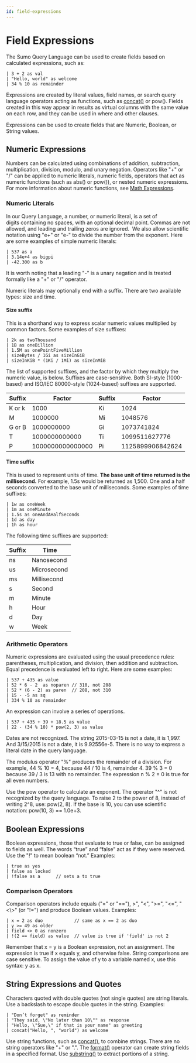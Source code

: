 ```yaml
---
id: field-expressions
---
```


# Field Expressions

The Sumo Query Language can be used to create fields based on calculated expressions, such as:

```
| 3 + 2 as val
| "Hello, world" as welcome
| 34 % 10 as remainder
```

Expressions are created by literal values, field names, or search query language operators acting as functions, such as [concat()](search-operators/concat.md) or pow(). Fields created in this way appear in results as virtual columns with the same value on each row, and they can be used in where and other clauses.

Expressions can be used to create fields that are Numeric, Boolean, or String values.

## Numeric Expressions

Numbers can be calculated using combinations of addition, subtraction, multiplication, division, modulo, and unary negation. Operators like "+" or "/" can be applied to numeric literals, numeric fields, operators that act as numeric functions (such as abs() or pow()), or nested numeric expressions. For more information about numeric functions, see [Math Expressions](math-expressions.md).

### Numeric Literals

In our Query Language, a number, or numeric literal, is a set of digits containing no spaces, with an optional decimal point. Commas are not allowed, and leading and trailing zeros are ignored.  We also allow scientific notation using "e+" or "e-" to divide the number from the exponent. Here are some examples of simple numeric literals:

```
| 537 as a
| 3.14e+4 as bigpi
| -42.300 as b
```

It is worth noting that a leading "-" is a unary negation and is treated formally like a "+" or "/" operator.

Numeric literals may optionally end with a suffix. There are two available types: size and time.

#### Size suffix 

This is a shorthand way to express scalar numeric values multiplied by common factors. Some examples of size suffixes:

```
| 2k as twoThousand
| 1B as oneBillion
| 1.5M as onePointFiveMillion
| sizeBytes / 1Gi as sizeInGiB
| sizeInKiB * (1Ki / 1Mi) as sizeInMiB
```

The list of supported suffixes, and the factor by which they multiply the numeric value, is below. Suffixes are case-sensitive. Both SI-style (1000-based) and ISO/IEC 80000-style (1024-based) suffixes are supported.

| Suffix | Factor      | Suffix | Factor       |
|------------|------------------|------------|------------------|
| K or k     | 1000             | Ki         | 1024             |
| M          | 1000000          | Mi         | 1048576          |
| G or B     | 1000000000       | Gi         | 1073741824       |
| T          | 1000000000000    | Ti         | 1099511627776    |
| P          | 1000000000000000 | Pi         | 1125899906842624 |

#### Time suffix

This is used to represent units of time. **The base unit of time returned is the millisecond.** For example, 1.5s would be returned as 1,500. One and a half seconds converted to the base unit of milliseconds. Some examples of time suffixes:

```
| 1w as oneWeek
| 1m as oneMinute
| 1.5s as oneAndAHalfSeconds
| 1d as day
| 1h as hour
```

The following time suffixes are supported:

| Suffix | Time    |
|------------|-------------|
| ns         | Nanosecond  |
| us         | Microsecond |
| ms         | Millisecond |
| s          | Second      |
| m          | Minute      |
| h          | Hour        |
| d          | Day         |
| w          | Week        |

### Arithmetic Operators

Numeric expressions are evaluated using the usual precedence rules:
parentheses, multiplication, and division, then addition and
subtraction. Equal precedence is evaluated left to right. Here are some
examples:

```
| 537 + 435 as value
| 52 * 6 - 2  as noparen // 310, not 208
| 52 * (6 - 2) as paren  // 208, not 310
| 15 - -5 as sq
| 334 % 10 as remainder
```

An expression can involve a series of operations. 

```
| 537 + 435 + 39 + 18.5 as value
| 22 - (34 % 10) * pow(2, 3) as value
```

Dates are not recognized. The string 2015-03-15 is not a date, it is 1,997. And 3/15/2015 is not a date, it is 9.92556e-5. There is no way to express a literal date in the query language.

The modulus operator "%" produces the remainder of a division. For example, 44 % 10 = 4, because 44 / 10 is 4, remainder 4. 39 % 3 = 0 because 39 / 3 is 13 with no remainder. The expression n % 2 = 0 is true for all even numbers.

Use the pow operator to calculate an exponent. The operator "^" is not recognized by the query language. To raise 2 to the power of 8, instead of writing 2^8, use: pow(2, 8). If the base is 10, you can use scientific notation: pow(10, 3) == 1.0e+3.

## Boolean Expressions

Boolean expressions, those that evaluate to true or false, can be assigned to fields as well. The words “true” and “false” act as if they were reserved. Use the "!" to mean boolean “not.” Examples:

```
| true as yes
| false as locked
| !false as a      // sets a to true
```

### Comparison Operators

Comparison operators include equals ("=" or "=="), \>", "\<", "\>=", "\<=", "\<\\>" (or "!=") and produce Boolean values. Examples:

```
| x = 2 as duo            // same as x == 2 as duo
| y >= 49 as older
| field <> 0 as nonzero
| !(2 == field) as value  // value is true if 'field' is not 2
```

Remember that x = y is a Boolean expression, not an assignment. The expression is true if x equals y, and otherwise false. String comparisons are case sensitive. To assign the value of y to a variable named x, use this syntax: y as x.

## String Expressions and Quotes

Characters quoted with double quotes (not single quotes) are string literals. Use a backslash to escape double quotes in the string. Examples:

```
| "Don’t forget" as reminder
| "They said, \"No later than 10\"" as response
| "Hello, \"Sue,\" if that is your name" as greeting
| concat("Hello, ", "world") as welcome
```

Use string functions, such as [concat()](search-operators/concat.md), to combine strings. There are no string operators like "+" or ".". The [format()](search-operators/format.md) operator can create string fields in a specified format. Use [substring()](search-operators/substring.md) to extract portions of a string.

 
